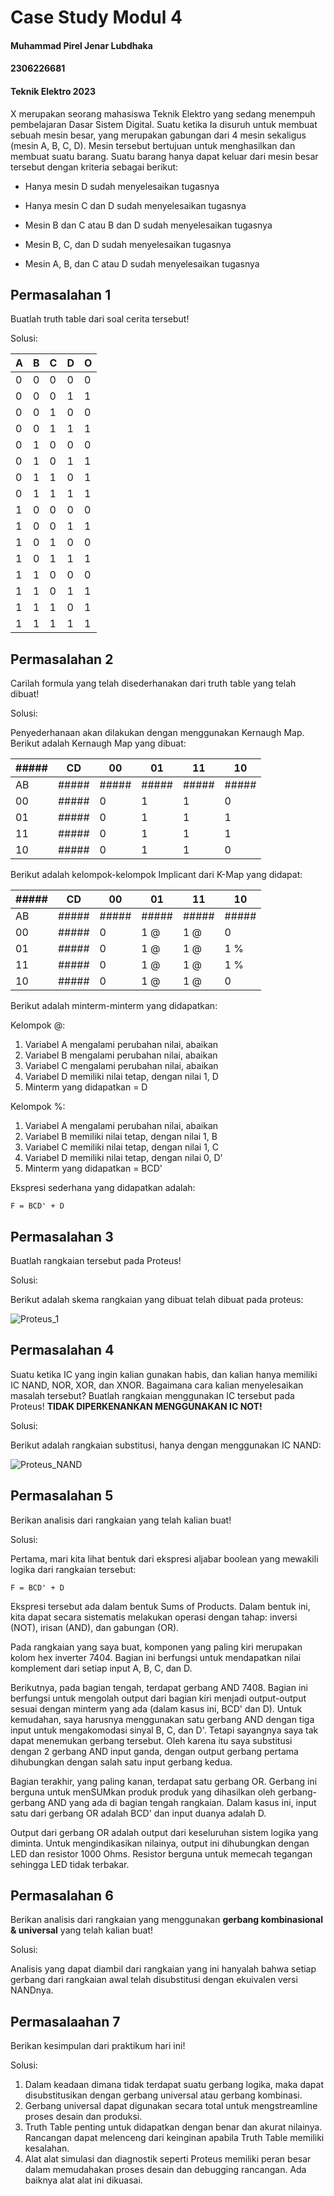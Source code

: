 # Case Study Modul 4
#### Muhammad Pirel Jenar Lubdhaka
#### 2306226681
#### Teknik Elektro 2023



X merupakan seorang mahasiswa Teknik Elektro yang sedang menempuh pembelajaran Dasar Sistem Digital. Suatu ketika Ia disuruh untuk membuat sebuah mesin besar, yang merupakan gabungan dari 4 mesin sekaligus (mesin A, B, C, D). Mesin tersebut bertujuan untuk menghasilkan dan membuat suatu barang. Suatu barang hanya dapat keluar dari mesin besar tersebut dengan kriteria sebagai berikut:

- Hanya mesin D sudah menyelesaikan tugasnya

- Hanya mesin C dan D sudah menyelesaikan tugasnya

- Mesin B dan C atau B dan D sudah menyelesaikan tugasnya

- Mesin B, C, dan D sudah menyelesaikan tugasnya

- Mesin A, B, dan C atau D sudah menyelesaikan tugasnya



## Permasalahan 1
Buatlah truth table dari soal cerita tersebut!

Solusi:



| A | B | C | D | O |
|---|---|---|---|---|
| 0 | 0 | 0 | 0 | 0 |
| 0 | 0 | 0 | 1 | 1 |
| 0 | 0 | 1 | 0 | 0 |
| 0 | 0 | 1 | 1 | 1 |
| 0 | 1 | 0 | 0 | 0 |
| 0 | 1 | 0 | 1 | 1 |
| 0 | 1 | 1 | 0 | 1 |
| 0 | 1 | 1 | 1 | 1 |
| 1 | 0 | 0 | 0 | 0 |
| 1 | 0 | 0 | 1 | 1 |
| 1 | 0 | 1 | 0 | 0 |
| 1 | 0 | 1 | 1 | 1 |
| 1 | 1 | 0 | 0 | 0 |
| 1 | 1 | 0 | 1 | 1 |
| 1 | 1 | 1 | 0 | 1 |
| 1 | 1 | 1 | 1 | 1 |



## Permasalahan 2
Carilah formula yang telah disederhanakan dari truth table yang telah dibuat!

Solusi:

Penyederhanaan akan dilakukan dengan menggunakan Kernaugh Map. Berikut adalah Kernaugh Map yang dibuat:


| ##### | CD    | 00    | 01    | 11    | 10    |
|-------|-------|-------|-------|-------|-------|
| AB    | ##### | ##### | ##### | ##### | ##### |
| 00    | ##### | 0     | 1     | 1     | 0     |
| 01    | ##### | 0     | 1     | 1     | 1     |
| 11    | ##### | 0     | 1     | 1     | 1     |
| 10    | ##### | 0     | 1     | 1     | 0     |

Berikut adalah kelompok-kelompok Implicant dari K-Map yang didapat:


| ##### | CD    | 00    | 01    | 11    | 10    |
|-------|-------|-------|-------|-------|-------|
| AB    | ##### | ##### | ##### | ##### | ##### |
| 00    | ##### | 0     | 1 @   | 1 @   | 0     |
| 01    | ##### | 0     | 1 @   | 1 @   | 1 %   |
| 11    | ##### | 0     | 1 @   | 1 @   | 1 %   |
| 10    | ##### | 0     | 1 @   | 1 @   | 0     |

Berikut adalah minterm-minterm yang didapatkan:

Kelompok @:

1. Variabel A mengalami perubahan nilai, abaikan
2. Variabel B mengalami perubahan nilai, abaikan
3. Variabel C mengalami perubahan nilai, abaikan
4. Variabel D memiliki nilai tetap, dengan nilai 1, D
5. Minterm yang didapatkan = D

Kelompok %:

1. Variabel A mengalami perubahan nilai, abaikan
2. Variabel B memiliki nilai tetap, dengan nilai 1, B
3. Variabel C memiliki nilai tetap, dengan nilai 1, C
4. Variabel D memiliki nilai tetap, dengan nilai 0, D'
5. Minterm yang didapatkan = BCD'

Ekspresi sederhana yang didapatkan adalah:

```
F = BCD' + D
```



## Permasalahan 3
Buatlah rangkaian tersebut pada Proteus!

Solusi:

Berikut adalah skema rangkaian yang dibuat telah dibuat pada proteus:

![Proteus_1](https://github.com/pirel624/Dasar_Sistem_Digital/blob/cf2130bd64ae931bcd34f7a549ab07aa9007391e/Case%20Study%204_Elementary%20Digital%20System.BMP)



## Permasalahan 4
Suatu ketika IC yang ingin kalian gunakan habis, dan kalian hanya memiliki IC NAND, NOR, XOR, dan XNOR. Bagaimana cara kalian menyelesaikan masalah tersebut? Buatlah rangkaian menggunakan IC tersebut pada Proteus! **TIDAK DIPERKENANKAN MENGGUNAKAN IC NOT!**

Solusi:

Berikut adalah rangkaian substitusi, hanya dengan menggunakan IC NAND:

![Proteus_NAND](https://github.com/pirel624/Dasar_Sistem_Digital/blob/d68bbae354045a54de2d2e3a999f551b0f313841/Case%20Study%204_Elementary%20Digital%20System%202.bmp)



## Permasalahan 5
Berikan analisis dari rangkaian yang telah kalian buat!

Solusi:

Pertama, mari kita lihat bentuk dari ekspresi aljabar boolean yang mewakili logika dari rangkaian tersebut:

```
F = BCD' + D
```

Ekspresi tersebut ada dalam bentuk Sums of Products. Dalam bentuk ini, kita dapat secara sistematis melakukan operasi dengan tahap: inversi (NOT), irisan (AND), dan gabungan (OR).

Pada rangkaian yang saya buat, komponen yang paling kiri merupakan kolom hex inverter 7404. Bagian ini berfungsi untuk mendapatkan nilai komplement dari setiap input A, B, C, dan D.

Berikutnya, pada bagian tengah, terdapat gerbang AND 7408. Bagian ini berfungsi untuk mengolah output dari bagian kiri menjadi output-output sesuai dengan minterm yang ada (dalam kasus ini, BCD' dan D). Untuk kemudahan, saya harusnya menggunakan satu gerbang AND dengan tiga input untuk mengakomodasi sinyal B, C, dan D'. Tetapi sayangnya saya tak dapat menemukan gerbang tersebut. Oleh karena itu saya substitusi dengan 2 gerbang AND input ganda, dengan output gerbang pertama dihubungkan dengan salah satu input gerbang kedua.

Bagian terakhir, yang paling kanan, terdapat satu gerbang OR. Gerbang ini berguna untuk menSUMkan produk produk yang dihasilkan oleh gerbang-gerbang AND yang ada di bagian tengah rangkaian. Dalam kasus ini, input satu dari gerbang OR adalah BCD' dan input duanya adalah D.

Output dari gerbang OR adalah output dari keseluruhan sistem logika yang diminta. Untuk mengindikasikan nilainya, output ini dihubungkan dengan LED dan resistor 1000 Ohms. Resistor berguna untuk memecah tegangan sehingga LED tidak terbakar.



## Permasalahan 6
Berikan analisis dari rangkaian yang menggunakan **gerbang kombinasional & universal** yang telah kalian buat!

Solusi:

Analisis yang dapat diambil dari rangkaian yang ini hanyalah bahwa setiap gerbang dari rangkaian awal telah disubstitusi dengan ekuivalen versi NANDnya.



## Permasalaahan 7
Berikan kesimpulan dari praktikum hari ini!

Solusi:

1. Dalam keadaan dimana tidak terdapat suatu gerbang logika, maka dapat disubstitusikan dengan gerbang universal atau gerbang kombinasi.
2. Gerbang universal dapat digunakan secara total untuk mengstreamline proses desain dan produksi.
3. Truth Table penting untuk didapatkan dengan benar dan akurat nilainya. Rancangan dapat melenceng dari keinginan apabila Truth Table memiliki kesalahan.
4. Alat alat simulasi dan diagnostik seperti Proteus memiliki peran besar dalam memudahakan proses desain dan debugging rancangan. Ada baiknya alat alat ini dikuasai.


